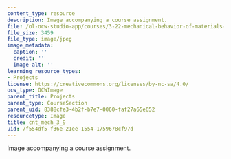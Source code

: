 ```yaml
---
content_type: resource
description: Image accompanying a course assignment.
file: /ol-ocw-studio-app/courses/3-22-mechanical-behavior-of-materials-spring-2008/7f554df5f36e21ee15541759678cf97d_cnt_mech_3_9.jpg
file_size: 3459
file_type: image/jpeg
image_metadata:
  caption: ''
  credit: ''
  image-alt: ''
learning_resource_types:
- Projects
license: https://creativecommons.org/licenses/by-nc-sa/4.0/
ocw_type: OCWImage
parent_title: Projects
parent_type: CourseSection
parent_uid: 8388cfe3-4b2f-b7e7-0060-faf27a65e652
resourcetype: Image
title: cnt_mech_3_9
uid: 7f554df5-f36e-21ee-1554-1759678cf97d
---
```

Image accompanying a course assignment.